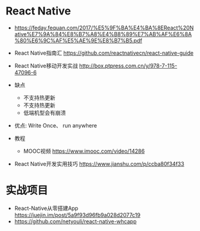 # React Native

- <https://feday.fequan.com/2017/%E5%9F%BA%E4%BA%8EReact%20Native%E7%9A%84%E8%B7%A8%E4%B8%89%E7%AB%AF%E6%8A%80%E6%9C%AF%E5%AE%9E%E8%B7%B5.pdf>

- React Native指南汇 <https://github.com/reactnativecn/react-native-guide>

- React Native移动开发实战 <http://box.ptpress.com.cn/y/978-7-115-47096-6>

- 缺点

  - 不支持热更新
  - 不支持热更新
  - 低端机型会有崩溃

- 优点: Write Once、 run anywhere

- 教程

  - MOOC视频 <https://www.imooc.com/video/14286>

- React Native开发实用技巧 <https://www.jianshu.com/p/ccba80f34f33>

# 实战项目

- React-Native从零搭建App <https://juejin.im/post/5a9f93d96fb9a028d2077c19>
- <https://github.com/netyouli/react-native-whcapp>
